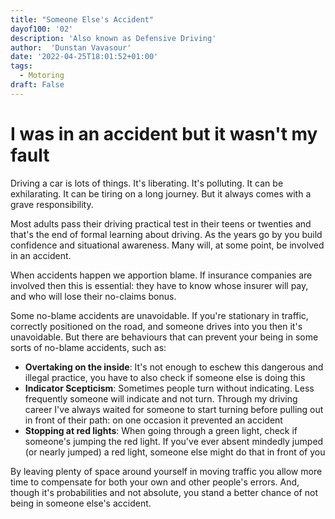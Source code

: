 ```yaml
---
title: "Someone Else's Accident"
dayof100: '02'
description: 'Also known as Defensive Driving'
author:  'Dunstan Vavasour'
date: '2022-04-25T18:01:52+01:00'
tags:
  - Motoring
draft: False
---
```


# I was in an accident but it wasn't my fault

Driving a car is lots of things. It's liberating. It's polluting. It can be exhilarating. It can be tiring on a long journey. But it always comes with a grave responsibility.

Most adults pass their driving practical test in their teens or twenties and that's the end of formal learning about driving. As the years go by you build confidence and situational awareness. Many will, at some point, be involved in an accident.

When accidents happen we apportion blame. If insurance companies are involved then this is essential: they have to know whose insurer will pay, and who will lose their no-claims bonus.

Some no-blame accidents are unavoidable. If you're stationary in traffic, correctly positioned on the road, and someone drives into you then it's unavoidable. But there are behaviours that can prevent your being in some sorts of no-blame accidents, such as:

- **Overtaking on the inside**: It's not enough to eschew this dangerous and illegal practice, you have to also check if someone else is doing this
- **Indicator Scepticism**: Sometimes people turn without indicating. Less frequently someone will indicate and not turn. Through my driving career I've always waited for someone to start turning before pulling out in front of their path: on one occasion it prevented an accident
- **Stopping at red lights**: When going through a green light, check if someone's jumping the red light. If you've ever absent mindedly jumped (or nearly jumped) a red light, someone else might do that in front of you

By leaving plenty of space around yourself in moving traffic you allow more time to compensate for both your own and other people's errors. And, though it's probabilities and not absolute, you stand a better chance of not being in someone else's accident.

